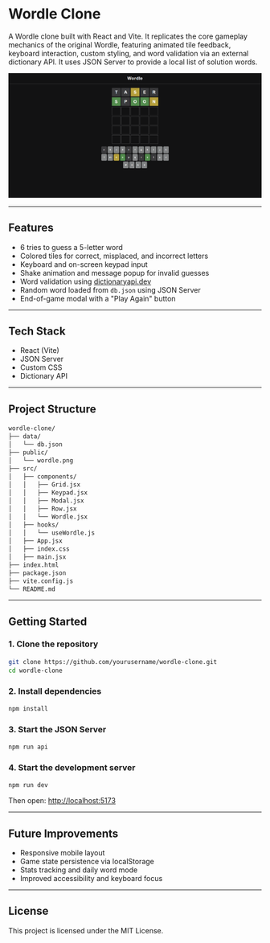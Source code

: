 # Wordle Clone

A Wordle clone built with React and Vite. It replicates the core gameplay mechanics of the original Wordle, featuring animated tile feedback, keyboard interaction, custom styling, and word validation via an external dictionary API. It uses JSON Server to provide a local list of solution words.

![Screenshot of Wordle Clone](public/wordle.png)

---

## Features

- 6 tries to guess a 5-letter word
- Colored tiles for correct, misplaced, and incorrect letters
- Keyboard and on-screen keypad input
- Shake animation and message popup for invalid guesses
- Word validation using [dictionaryapi.dev](https://dictionaryapi.dev)
- Random word loaded from `db.json` using JSON Server
- End-of-game modal with a "Play Again" button

---

## Tech Stack

- React (Vite)
- JSON Server
- Custom CSS
- Dictionary API

---

## Project Structure

```
wordle-clone/
├── data/
│   └── db.json
├── public/
│   └── wordle.png
├── src/
│   ├── components/
│   │   ├── Grid.jsx
│   │   ├── Keypad.jsx
│   │   ├── Modal.jsx
│   │   ├── Row.jsx
│   │   └── Wordle.jsx
│   ├── hooks/
│   │   └── useWordle.js
│   ├── App.jsx
│   ├── index.css
│   ├── main.jsx
├── index.html
├── package.json
├── vite.config.js
└── README.md
```

---

## Getting Started

### 1. Clone the repository

```bash
git clone https://github.com/yourusername/wordle-clone.git
cd wordle-clone
```

### 2. Install dependencies

```bash
npm install
```

### 3. Start the JSON Server

```bash
npm run api
```

### 4. Start the development server

```bash
npm run dev
```

Then open: [http://localhost:5173](http://localhost:5173)

---

## Future Improvements

- Responsive mobile layout
- Game state persistence via localStorage
- Stats tracking and daily word mode
- Improved accessibility and keyboard focus

---

## License

This project is licensed under the MIT License.